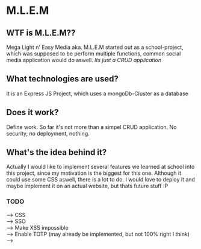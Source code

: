# M.L.E.M
## WTF is M.L.E.M??
Mega Light n' Easy Media aka. M.L.E.M started out as a school-project, which was supposed to be perform multiple functions, common social media application would do aswell. *Its just a CRUD application*

## What technologies are used?
It is an Express JS Project, which uses a mongoDb-Cluster as a database

## Does it work?
Define work. So far it's not more than a simpel CRUD application. No security, no deployment, nothing.

## What's the idea behind it?
Actually I would like to implement several features we learned at school into this project, since my motivation is the biggest for this one. Although it could use some CSS aswell, there is a lot to do. I would love to deploy it and maybe implement it on an actual website, but thats future stuff :P

### TODO
--> CSS<br>
--> SSO<br>
--> Make XSS impossible<br>
--> Enable TOTP (may already be implemented, but not 100% right I think)<br>
--> 
